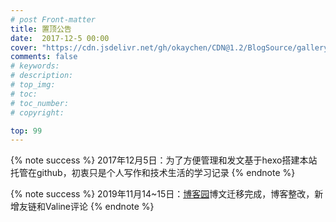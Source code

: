 ```yaml
---
# post Front-matter
title: 置顶公告
date:  2017-12-5 00:00
cover: "https://cdn.jsdelivr.net/gh/okaychen/CDN@1.2/BlogSource/gallery/thumb_002.jpg"
comments: false
# keywords:
# description:
# top_img:
# toc:
# toc_number:
# copyright:

top: 99 
---
```


{% note success %}
2017年12月5日：为了方便管理和发文基于hexo搭建本站托管在github，初衷只是个人写作和技术生活的学习记录
{% endnote %}

{% note success %}
2019年11月14~15日：[博客园](https://www.cnblogs.com/okaychen/)博文迁移完成，博客整改，新增友链和Valine评论
{% endnote %} 

<!-- more -->